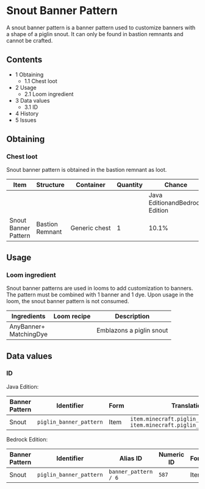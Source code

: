 # Snout Banner Pattern
A snout banner pattern is a banner pattern used to customize banners with a shape of a piglin snout. It can only be found in bastion remnants and cannot be crafted.

## Contents
- 1 Obtaining
	- 1.1 Chest loot
- 2 Usage
	- 2.1 Loom ingredient
- 3 Data values
	- 3.1 ID
- 4 History
- 5 Issues

## Obtaining
### Chest loot
Snout banner pattern is obtained in the bastion remnant as loot.

| Item                 | Structure       | Container     | Quantity | Chance                         |
|----------------------|-----------------|---------------|----------|--------------------------------|
|                      |                 |               |          | Java EditionandBedrock Edition |
| Snout Banner Pattern | Bastion Remnant | Generic chest | 1        | 10.1%                          |

## Usage
### Loom ingredient
Snout banner patterns are used in looms to add customization to banners. The pattern must be combined with 1 banner and 1 dye. Upon usage in the loom, the snout banner pattern is not consumed.

| Ingredients                | Loom recipe | Description              |
|----------------------------|-------------|--------------------------|
| AnyBanner+<br/>MatchingDye |             | Emblazons a piglin snout |

## Data values
### ID
Java Edition:

| Banner Pattern | Identifier              | Form | Translation key                                                                        |
|----------------|-------------------------|------|----------------------------------------------------------------------------------------|
| Snout          | `piglin_banner_pattern` | Item | `item.minecraft.piglin_banner_pattern`<br/>`item.minecraft.piglin_banner_pattern.desc` |

Bedrock Edition:

| Banner Pattern | Identifier              | Alias ID             | Numeric ID | Form | Translation key                                             |
|----------------|-------------------------|----------------------|------------|------|-------------------------------------------------------------|
| Snout          | `piglin_banner_pattern` | `banner_pattern / 6` | `587`      | Item | `item.banner_pattern.name`<br/>`item.banner_pattern.piglin` |

